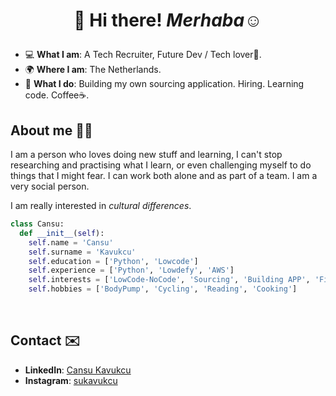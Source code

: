 # <p align="center" style="font-weight:bold"> 👋 <b>Hi there! **_Merhaba☺️_**</b> <p>

- 💻 **What I am**: A Tech Recruiter, Future Dev / Tech lover🫧.
- 🌍 **Where I am**: The Netherlands.
- 🤔 **What I do**: Building my own sourcing application. Hiring. Learning code. Coffee☕️.


## About me 🙋‍♀️

I am a person who loves doing new stuff and learning, I can't stop researching and practising what I learn, or even challenging myself to do things that I might fear. I can work both alone and as part of a team. I am a very social person.

I am really interested in _cultural differences_.

```python
class Cansu:
  def __init__(self):
    self.name = 'Cansu'
    self.surname = 'Kavukcu'
    self.education = ['Python', 'Lowcode']
    self.experience = ['Python', 'Lowdefy', 'AWS']
    self.interests = ['LowCode-NoCode', 'Sourcing', 'Building APP', 'Finance', 'Space']
    self.hobbies = ['BodyPump', 'Cycling', 'Reading', 'Cooking']
```
<br />





## Contact ✉️

- **LinkedIn**: [Cansu Kavukcu](https://www.linkedin.com/in/cansu-kavukcu/)
- **Instagram**: [sukavukcu](https://www.instagram.com/sourcerwhocode/)
